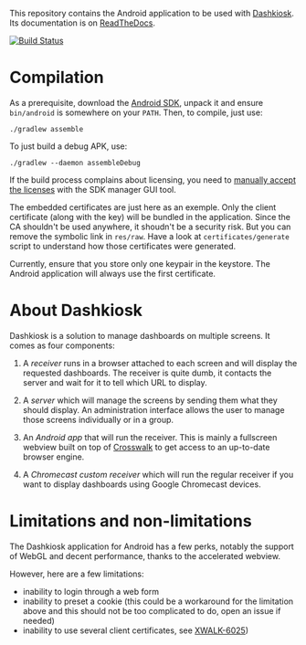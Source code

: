 This repository contains the Android application to be used with
[Dashkiosk](https://github.com/vincentbernat/dashkiosk). Its
documentation is on [ReadTheDocs][].

[![Build Status](https://secure.travis-ci.org/vincentbernat/dashkiosk-android.png?branch=master)](http://travis-ci.org/vincentbernat/dashkiosk-android)

[ReadTheDocs]: http://dashkiosk.readthedocs.org/en/latest/android.html

# Compilation

As a prerequisite, download the [Android SDK][], unpack it and ensure
`bin/android` is somewhere on your `PATH`. Then, to compile, just use:

    ./gradlew assemble

To just build a debug APK, use:

    ./gradlew --daemon assembleDebug

If the build process complains about licensing, you need
to [manually accept the licenses][] with the SDK manager GUI tool.

[Android SDK]: http://developer.android.com/sdk/index.html#Other
[manually accept the licenses]: https://developer.android.com/studio/intro/update.html#download-with-gradle

The embedded certificates are just here as an exemple. Only the client
certificate (along with the key) will be bundled in the
application. Since the CA shouldn't be used anywhere, it shoudn't be a
security risk. But you can remove the symbolic link in `res/raw`. Have
a look at `certificates/generate` script to understand how those
certificates were generated.

Currently, ensure that you store only one keypair in the keystore. The
Android application will always use the first certificate.

# About Dashkiosk

Dashkiosk is a solution to manage dashboards on multiple screens. It
comes as four components:

 1. A _receiver_ runs in a browser attached to each screen and will
    display the requested dashboards. The receiver is quite dumb, it
    contacts the server and wait for it to tell which URL to display.

 2. A _server_ which will manage the screens by sending them what they
    should display. An administration interface allows the user to
    manage those screens individually or in a group.
    
 3. An _Android app_ that will run the receiver. This is mainly a
    fullscreen webview built on top of [Crosswalk][] to get access to
    an up-to-date browser engine.

 4. A _Chromecast custom receiver_ which will run the regular receiver
    if you want to display dashboards using Google Chromecast devices.

[Crosswalk]: https://crosswalk-project.org/

# Limitations and non-limitations

The Dashkiosk application for Android has a few perks, notably the
support of WebGL and decent performance, thanks to the accelerated
webview.

However, here are a few limitations:

 - inability to login through a web form
 - inability to preset a cookie (this could be a workaround for the
   limitation above and this should not be too complicated to do, open
   an issue if needed)
 - inability to use several client certificates, see
   [XWALK-6025](https://crosswalk-project.org/jira/browse/XWALK-6025))
